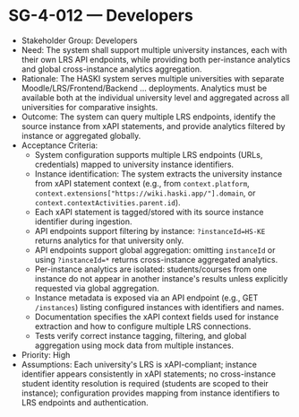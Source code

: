 # SG-4-012 — Developers

- Stakeholder Group: Developers
- Need: The system shall support multiple university instances, each with their own LRS API endpoints, while providing both per-instance analytics and global cross-instance analytics aggregation.
- Rationale: The HASKI system serves multiple universities with separate Moodle/LRS/Frontend/Backend ... deployments. Analytics must be available both at the individual university level and aggregated across all universities for comparative insights.
- Outcome: The system can query multiple LRS endpoints, identify the source instance from xAPI statements, and provide analytics filtered by instance or aggregated globally.
- Acceptance Criteria:
  - System configuration supports multiple LRS endpoints (URLs, credentials) mapped to university instance identifiers.
  - Instance identification: The system extracts the university instance from xAPI statement context (e.g., from `context.platform`, `context.extensions["https://wiki.haski.app/"].domain`, or `context.contextActivities.parent.id`).
  - Each xAPI statement is tagged/stored with its source instance identifier during ingestion.
  - API endpoints support filtering by instance: `?instanceId=HS-KE` returns analytics for that university only.
  - API endpoints support global aggregation: omitting `instanceId` or using `?instanceId=*` returns cross-instance aggregated analytics.
  - Per-instance analytics are isolated: students/courses from one instance do not appear in another instance's results unless explicitly requested via global aggregation.
  - Instance metadata is exposed via an API endpoint (e.g., GET `/instances`) listing configured instances with identifiers and names.
  - Documentation specifies the xAPI context fields used for instance extraction and how to configure multiple LRS connections.
  - Tests verify correct instance tagging, filtering, and global aggregation using mock data from multiple instances.
- Priority: High
- Assumptions: Each university's LRS is xAPI-compliant; instance identifier appears consistently in xAPI statements; no cross-instance student identity resolution is required (students are scoped to their instance); configuration provides mapping from instance identifiers to LRS endpoints and authentication.

